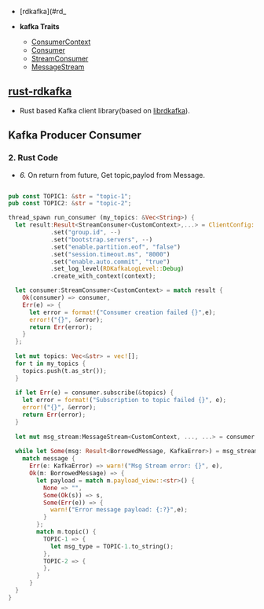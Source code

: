 - [rdkafka](#rd_


- **kafka Traits**
  - [ConsumerContext](#cc)
  - [Consumer](#con)
  - [StreamConsumer](#sc)
  - [MessageStream](#ms)

<a name=rd></a>
## [rust-rdkafka](https://docs.rs/rdkafka/0.8.1/rdkafka/index.html)
- Rust based Kafka client library(based on [librdkafka](/System-Design/Concepts/MOM_ESB/Apache_Kafka#lrdk)).

## Kafka Producer Consumer
<a name=c1></a>


<a name=rc></a>
### 2. Rust Code

- _6._ On return from future, Get topic,paylod from Message.
```rs

pub const TOPIC1: &str = "topic-1";
pub const TOPIC2: &str = "topic-2";

thread_spawn run_consumer (my_topics: &Vec<String>) {
  let result:Result<StreamConsumer<CustomContext>,...> = ClientConfig::new()                  //1
            .set("group.id", --)
            .set("bootstrap.servers", --)
            .set("enable.partition.eof", "false")
            .set("session.timeout.ms", "8000")
            .set("enable.auto.commit", "true")
            .set_log_level(RDKafkaLogLevel::Debug)
            .create_with_context(context);

  let consumer:StreamConsumer<CustomContext> = match result {                   //1a
    Ok(consumer) => consumer,
    Err(e) => {
      let error = format!("Consumer creation failed {}",e);
      error!("{}", &error);
      return Err(error);
    }
  };
  
  let mut topics: Vec<&str> = vec![];
  for t in my_topics {                                                         //2
    topics.push(t.as_str());
  }
  
  if let Err(e) = consumer.subscribe(&topics) {                                 //3
    let error = format!("Subscription to topic failed {}", e);
    error!("{}", &error);
    return Err(error);
  }
  
  let mut msg_stream:MessageStream<CustomContext, ..., ...> = consumer.start(); //4
  
  while let Some(msg: Result<BorrowedMessage, KafkaError>) = msg_stream.next().await {  //5
    match message {
      Err(e: KafkaError) => warn!("Msg Stream error: {}", e),
      Ok(m: BorrowedMessage) => {
        let payload = match m.payload_view::<str>() {                     //6
          None => "",
          Some(Ok(s)) => s,
          Some(Err(e)) => {
            warn!("Error message payload: {:?}",e);
          }
        };
        match m.topic() {                                                       
          TOPIC-1 => {
            let msg_type = TOPIC-1.to_string();                           //
          },
          TOPIC-2 => {
          },
        }
      }
  }
}
```


